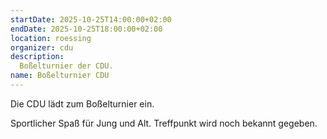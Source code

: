 ```yaml
---
startDate: 2025-10-25T14:00:00+02:00
endDate: 2025-10-25T18:00:00+02:00
location: roessing
organizer: cdu
description:
  Boßelturnier der CDU.
name: Boßelturnier CDU
---
```


Die CDU lädt zum Boßelturnier ein.

Sportlicher Spaß für Jung und Alt. Treffpunkt wird noch bekannt gegeben.